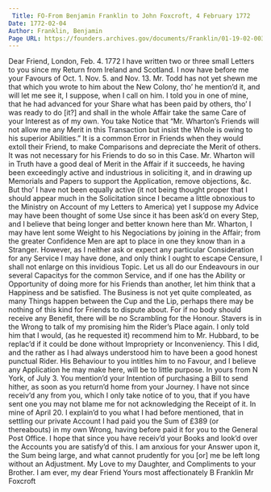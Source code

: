 ```yaml
---
 Title: FO-From Benjamin Franklin to John Foxcroft, 4 February 1772
Date: 1772-02-04
Author: Franklin, Benjamin
Page URL: https://founders.archives.gov/documents/Franklin/01-19-02-0038
---
```


Dear Friend,
London, Feb. 4. 1772
I have written two or three small Letters to you since my Return from Ireland and Scotland. I now have before me your Favours of Oct. 1. Nov. 5. and Nov. 13.
Mr. Todd has not yet shewn me that which you wrote to him about the New Colony, tho’ he mention’d it, and will let me see it, I suppose, when I call on him. I told you in one of mine, that he had advanced for your Share what has been paid by others, tho’ I was ready to do [it?] and shall in the whole Affair take the same Care of your Interest as of my own. You take Notice that “Mr. Wharton’s Friends will not allow me any Merit in this Transaction but insist the Whole is owing to his superior Abilities.” It is a common Error in Friends when they would extoll their Friend, to make Comparisons and depreciate the Merit of others. It was not necessary for his Friends to do so in this Case. Mr. Wharton will in Truth have a good deal of Merit in the Affair if it succeeds, he having been exceedingly active and industrious in soliciting it, and in drawing up Memorials and Papers to support the Application, remove objections, &c. But tho’ I have not been equally active (it not being thought proper that I should appear much in the Solicitation since I became a little obnoxious to the Ministry on Account of my Letters to America) yet I suppose my Advice may have been thought of some Use since it has been ask’d on every Step, and I believe that being longer and better known here than Mr. Wharton, I may have lent some Weight to his Negociations by joining in the Affair; from the greater Confidence Men are apt to place in one they know than in a Stranger. However, as I neither ask or expect any particular Consideration for any Service I may have done, and only think I ought to escape Censure, I shall not enlarge on this invidious Topic. Let us all do our Endeavours in our several Capacitys for the common Service, and if one has the Ability or Opportunity of doing more for his Friends than another, let him think that a Happiness and be satisfied. The Business is not yet quite compleated, as many Things happen between the Cup and the Lip, perhaps there may be nothing of this kind for Friends to dispute about. For if no body should receive any Benefit, there will be no Scrambling for the Honour.
Stavers is in the Wrong to talk of my promising him the Rider’s Place again. I only told him that I would, (as he requested it) recommend him to Mr. Hubbard, to be replac’d if it could be done without Impropriety or Inconveniency. This I did, and the rather as I had always understood him to have been a good honest punctual Rider. His Behaviour to you intitles him to no Favour, and I believe any Application he may make here, will be to little purpose.
In yours from N York, of July 3. You mention’d your Intention of purchasing a Bill to send hither, as soon as you return’d home from your Journey. I have not since receiv’d any from you, which I only take notice of to you, that if you have sent one you may not blame me for not acknowledging the Receipt of it.
In mine of April 20. I explain’d to you what I had before mentioned, that in settling our private Account I had paid you the Sum of £389 (or thereabouts) in my own Wrong, having before paid it for you to the General Post Office. I hope that since you have receiv’d your Books and look’d over the Accounts you are satisfy’d of this. I am anxious for your Answer upon it, the Sum being large, and what cannot prudently for you [or] me be left long without an Adjustment. My Love to my Daughter, and Compliments to your Brother. I am ever, my dear Friend Yours most affectionately
B Franklin
Mr Foxcroft

